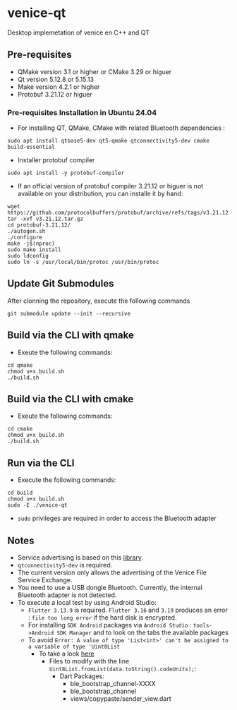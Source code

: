 # venice-qt
Desktop implemetation of venice en C++ and QT

## Pre-requisites
- QMake version 3.1 or higher or CMake 3.29 or higuer
- Qt version 5.12.8 or 5.15.13
- Make version 4.2.1 or higher
- Protobuf 3.21.12 or higuer

### Pre-requisites Installation in Ubuntu 24.04
- For installing QT, QMake, CMake with related Bluetooth dependencies :

```
sudo apt install qtbase5-dev qt5-qmake qtconnectivity5-dev cmake build-essential
```
- Installer protobuf compiler
```
sudo apt install -y protobuf-compiler
```
- If an official version of protobuf compiler 3.21.12 or higuer is not available on your distribution, you can installe it by hand:
```
wget https://github.com/protocolbuffers/protobuf/archive/refs/tags/v3.21.12.tar.gz
tar -xvf v3.21.12.tar.gz
cd protobuf-3.21.12/
./autogen.sh
./configure
make -j$(nproc)
sudo make install
sudo ldconfig
sudo ln -s /usr/local/bin/protoc /usr/bin/protoc
```

## Update Git Submodules

After clonning the repository, execute the following commands

```
git submodule update --init --recursive
```

## Build via the CLI with qmake
- Exeute the following commands:
```
cd qmake
chmod u+x build.sh
./build.sh
```

## Build via the CLI with cmake
- Exeute the following commands:
```
cd cmake
chmod u+x build.sh
./build.sh
```

## Run via the CLI
- Execute the following commands:
```
cd build
chmod u+x build.sh
sudo -E ./venice-qt
```

  - `sudo` privileges are required in order to access the Bluetooth adapter


## Notes

- Service advertising is based on this [library](https://doc.qt.io/qt-5/qtbluetooth-le-overview.html#advertising-services).  
- `qtconnectivity5-dev`  is required.
- The current version only allows the advertising of the Venice File Service Exchange.
- You need to use a USB dongle Bluetooth. Currently, the internal Bluetooth adapter is not detected.
- To execute a local test by using Android Studio:
  - `Flutter 3.13.9` is required. `Flutter 3.16` and `3.19` produces an error : `file too long error` if the hard disk is encrypted.
  - For installing `SDK Android` packages via `Android Studio` : `tools->Android SDK Manager` and to look on the tabs the available packages
  - To avoid `Error: A value of type 'List<int>' can't be assigned to a variable of type 'Uint8List`
    - To take a look [here](https://coflutter.com/dart-flutter-how-to-convert-string-to-uint8list/)
      - Files to modify with the line `Uint8List.fromList(data.toString().codeUnits);`:
        - Dart Packages:
          - ble_bootstrap_channel-XXXX
          - ble_bootstrap_channel
          - views/copypaste/sender_view.dart
